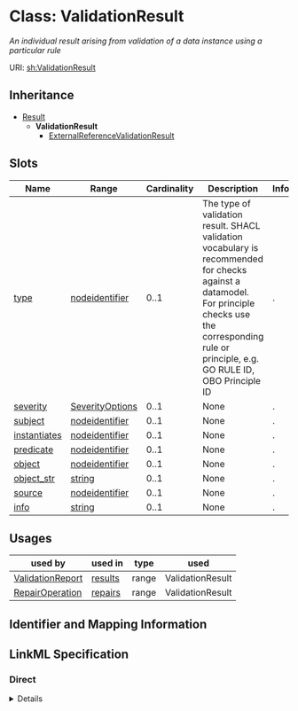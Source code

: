 # Class: ValidationResult
_An individual result arising from validation of a data instance using a particular rule_





URI: [sh:ValidationResult](http://www.w3.org/ns/shacl#ValidationResult)




## Inheritance

* [Result](Result.md)
    * **ValidationResult**
        * [ExternalReferenceValidationResult](ExternalReferenceValidationResult.md)




## Slots

| Name | Range | Cardinality | Description  | Info |
| ---  | --- | --- | --- | --- |
| [type](type.md) | [nodeidentifier](nodeidentifier.md) | 0..1 | The type of validation result. SHACL validation vocabulary is recommended for checks against a datamodel. For principle checks use the corresponding rule or principle, e.g. GO RULE ID, OBO Principle ID  | . |
| [severity](severity.md) | [SeverityOptions](SeverityOptions.md) | 0..1 | None  | . |
| [subject](subject.md) | [nodeidentifier](nodeidentifier.md) | 0..1 | None  | . |
| [instantiates](instantiates.md) | [nodeidentifier](nodeidentifier.md) | 0..1 | None  | . |
| [predicate](predicate.md) | [nodeidentifier](nodeidentifier.md) | 0..1 | None  | . |
| [object](object.md) | [nodeidentifier](nodeidentifier.md) | 0..1 | None  | . |
| [object_str](object_str.md) | [string](string.md) | 0..1 | None  | . |
| [source](source.md) | [nodeidentifier](nodeidentifier.md) | 0..1 | None  | . |
| [info](info.md) | [string](string.md) | 0..1 | None  | . |


## Usages


| used by | used in | type | used |
| ---  | --- | --- | --- |
| [ValidationReport](ValidationReport.md) | [results](results.md) | range | ValidationResult |
| [RepairOperation](RepairOperation.md) | [repairs](repairs.md) | range | ValidationResult |



## Identifier and Mapping Information









## LinkML Specification

<!-- TODO: investigate https://stackoverflow.com/questions/37606292/how-to-create-tabbed-code-blocks-in-mkdocs-or-sphinx -->

### Direct

<details>
```yaml
name: ValidationResult
description: An individual result arising from validation of a data instance using
  a particular rule
from_schema: https://w3id.org/linkml/validation_results
is_a: Result
slots:
- type
- severity
- subject
- instantiates
- predicate
- object
- object_str
- source
- info
class_uri: sh:ValidationResult

```
</details>

### Induced

<details>
```yaml
name: ValidationResult
description: An individual result arising from validation of a data instance using
  a particular rule
from_schema: https://w3id.org/linkml/validation_results
is_a: Result
attributes:
  type:
    name: type
    description: The type of validation result. SHACL validation vocabulary is recommended
      for checks against a datamodel. For principle checks use the corresponding rule
      or principle, e.g. GO RULE ID, OBO Principle ID
    from_schema: https://w3id.org/linkml/validation_results
    slot_uri: sh:sourceConstraintComponent
    alias: type
    owner: ValidationResult
    range: nodeidentifier
  severity:
    name: severity
    from_schema: https://w3id.org/linkml/validation_results
    slot_uri: sh:resultSeverity
    alias: severity
    owner: ValidationResult
    range: severity_options
  subject:
    name: subject
    from_schema: https://w3id.org/linkml/validation_results
    slot_uri: sh:focusNode
    alias: subject
    owner: ValidationResult
    range: nodeidentifier
  instantiates:
    name: instantiates
    exact_mappings:
    - sh:sourceShape
    from_schema: https://w3id.org/linkml/validation_results
    alias: instantiates
    owner: ValidationResult
    range: nodeidentifier
  predicate:
    name: predicate
    related_mappings:
    - sh:resultPath
    from_schema: https://w3id.org/linkml/validation_results
    alias: predicate
    owner: ValidationResult
    range: nodeidentifier
  object:
    name: object
    from_schema: https://w3id.org/linkml/validation_results
    slot_uri: sh:value
    alias: object
    owner: ValidationResult
    range: nodeidentifier
  object_str:
    name: object_str
    from_schema: https://w3id.org/linkml/validation_results
    alias: object_str
    owner: ValidationResult
    range: string
  source:
    name: source
    from_schema: https://w3id.org/linkml/validation_results
    alias: source
    owner: ValidationResult
    range: nodeidentifier
  info:
    name: info
    from_schema: https://w3id.org/linkml/validation_results
    slot_uri: sh:resultMessage
    alias: info
    owner: ValidationResult
    range: string
class_uri: sh:ValidationResult

```
</details>